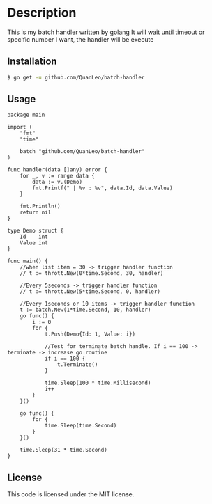 # Description

This is my batch handler written by golang
It will wait until timeout or specific number I want, the handler will be execute

## Installation

```sh
$ go get -u github.com/QuanLeo/batch-handler
```

## Usage

```golang
package main

import (
	"fmt"
	"time"

	batch "github.com/QuanLeo/batch-handler"
)

func handler(data []any) error {
	for _, v := range data {
		data := v.(Demo)
		fmt.Printf(" | %v : %v", data.Id, data.Value)
	}

	fmt.Println()
	return nil
}

type Demo struct {
	Id    int
	Value int
}

func main() {
	//when list item = 30 -> trigger handler function
	// t := thrott.New(0*time.Second, 30, handler)

	//Every 5seconds -> trigger handler function
	// t := thrott.New(5*time.Second, 0, handler)

	//Every 1seconds or 10 items -> trigger handler function
	t := batch.New(1*time.Second, 10, handler)
	go func() {
		i := 0
		for {
			t.Push(Demo{Id: 1, Value: i})

			//Test for terminate batch handle. If i == 100 -> terminate -> increase go routine
			if i == 100 {
				t.Terminate()
			}

			time.Sleep(100 * time.Millisecond)
			i++
		}
	}()

	go func() {
		for {
			time.Sleep(time.Second)
		}
	}()

	time.Sleep(31 * time.Second)
}
```

## License

This code is licensed under the MIT license.
